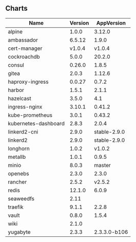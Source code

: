 ## Charts
Name | Version | AppVersion
-----|---------|-----------
alpine | 1.0.0 | 3.12.0
ambassador | 6.5.12 | 1.9.0
cert-manager | v1.0.4 | v1.0.4
cockroachdb | 5.0.0 | 20.2.0
consul | 0.26.0 | 1.8.5
gitea | 2.0.3 | 1.12.6
haproxy-ingress | 0.0.27 | 0.7.2
harbor | 1.5.1 | 2.1.1
hazelcast | 3.5.0 | 4.1
ingress-nginx | 3.10.1 | 0.41.2
kube-prometheus | 3.0.1 | 0.43.2
kubernetes-dashboard | 2.8.3 | 2.0.4
linkerd2-cni | 2.9.0 | stable-2.9.0
linkerd2 | 2.9.0 | stable-2.9.0
longhorn | 1.0.2 | v1.0.2
metallb | 1.0.1 | 0.9.5
minio | 8.0.3 | master
openebs | 2.3.0 | 2.3.0
rancher | 2.5.2 | v2.5.2
redis | 12.1.0 | 6.0.9
seaweedfs | 2.11 | 
traefik | 9.1.1 | 2.2.8
vault | 0.8.0 | 1.5.4
wiki | 2.1.0 | 
yugabyte | 2.3.3 | 2.3.3.0-b106
